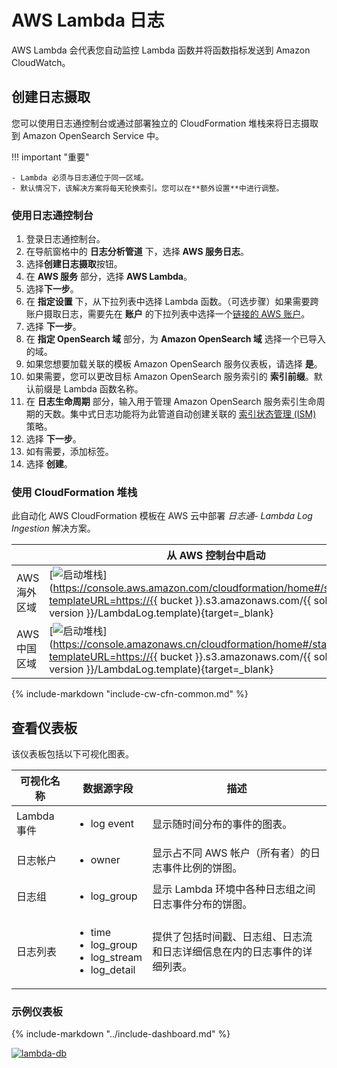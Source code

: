 # AWS Lambda 日志
AWS Lambda 会代表您自动监控 Lambda 函数并将函数指标发送到 Amazon CloudWatch。

## 创建日志摄取
您可以使用日志通控制台或通过部署独立的 CloudFormation 堆栈来将日志摄取到 Amazon OpenSearch Service 中。

!!! important "重要"

    - Lambda 必须与日志通位于同一区域。
    - 默认情况下，该解决方案将每天轮换索引。您可以在**额外设置**中进行调整。

### 使用日志通控制台
1. 登录日志通控制台。
2. 在导航窗格中的 **日志分析管道** 下，选择 **AWS 服务日志**。
3. 选择**创建日志摄取**按钮。
4. 在 **AWS 服务** 部分，选择 **AWS Lambda**。
5. 选择**下一步**。
6. 在 **指定设置** 下，从下拉列表中选择 Lambda 函数。（可选步骤）如果需要跨账户摄取日志，需要先在 **账户** 的下拉列表中选择一个[链接的 AWS 账户](../link-account/index.md)。
7. 选择 **下一步**。
8. 在 **指定 OpenSearch 域** 部分，为 **Amazon OpenSearch 域** 选择一个已导入的域。
9. 如果您想要加载关联的模板 Amazon OpenSearch 服务仪表板，请选择 **是**。
10. 如果需要，您可以更改目标 Amazon OpenSearch 服务索引的 **索引前缀**。默认前缀是 Lambda 函数名称。
11. 在 **日志生命周期** 部分，输入用于管理 Amazon OpenSearch 服务索引生命周期的天数。集中式日志功能将为此管道自动创建关联的 [索引状态管理 (ISM)](https://opensearch.org/docs/latest/im-plugin/ism/index/) 策略。
12. 选择 **下一步**。
13. 如有需要，添加标签。
14. 选择 **创建**。


### 使用 CloudFormation 堆栈
此自动化 AWS CloudFormation 模板在 AWS 云中部署 *日志通- Lambda Log Ingestion* 解决方案。

|                      | 从 AWS 控制台中启动                                      | 下载模板                                            |
| -------------------- | ------------------------------------------------------------ | ------------------------------------------------------------ |
| AWS 海外区域 | [![启动堆栈](../../images/launch-stack.png)](https://console.aws.amazon.com/cloudformation/home#/stacks/new?templateURL=https://{{ bucket }}.s3.amazonaws.com/{{ solution }}/{{ version }}/LambdaLog.template){target=_blank} | [模板](https://{{ bucket }}.s3.amazonaws.com/{{ solution }}/{{ version }}/LambdaLog.template) |
| AWS 中国区域 | [![启动堆栈](../../images/launch-stack.png)](https://console.amazonaws.cn/cloudformation/home#/stacks/new?templateURL=https://{{ bucket }}.s3.amazonaws.com/{{ solution }}/{{ version }}/LambdaLog.template){target=_blank} | [模板](https://{{ bucket }}.s3.amazonaws.com/{{ solution }}/{{ version }}/LambdaLog.template) |

{%
include-markdown "include-cw-cfn-common.md"
%}

## 查看仪表板

该仪表板包括以下可视化图表。

| 可视化名称      | 数据源字段                 | 描述                                                                                                  |
| ------------- | ------------------------ | ---------------------------------------------------------------------------------------------------- |
| Lambda 事件   | <ul><li> log event </li></ul> | 显示随时间分布的事件的图表。                                                                   |
| 日志帐户      | <ul><li> owner </li></ul> | 显示占不同 AWS 帐户（所有者）的日志事件比例的饼图。                                            |
| 日志组        | <ul><li> log_group </li></ul> | 显示 Lambda 环境中各种日志组之间日志事件分布的饼图。                                          |
| 日志列表      | <ul><li> time </li><li> log_group </li><li> log_stream </li><li> log_detail </li></ul> | 提供了包括时间戳、日志组、日志流和日志详细信息在内的日志事件的详细列表。 |

### 示例仪表板

{%
include-markdown "../include-dashboard.md"
%}

[![lambda-db]][lambda-db]

[lambda-db]: ../../images/dashboards/lambda-db.png

